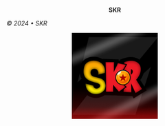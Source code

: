 <p align="center">
<strong>SKR</strong>
</p>
<em>© 2024 • SKR</em>
<p align="center">
  <img src="image/Logo_Officiel_SKR.png" alt="Mon logo" width="200"/>
</p>

